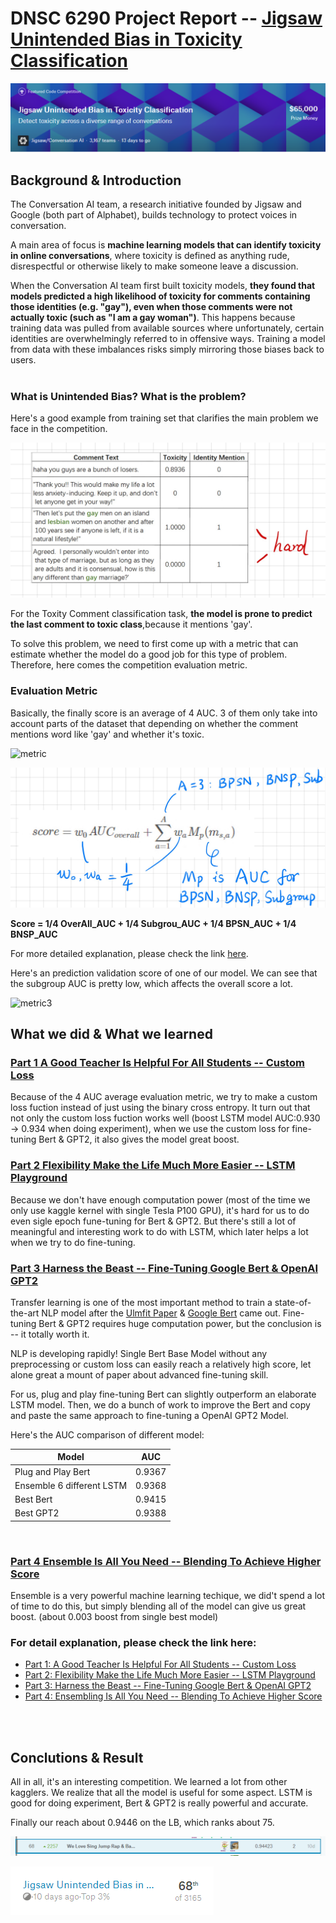 # DNSC 6290 Project Report -- [Jigsaw Unintended Bias in Toxicity Classification](https://www.kaggle.com/c/jigsaw-unintended-bias-in-toxicity-classification)


![competition icon](https://github.com/WaitingLi/Kaggle-Jigsaw-Unintended-Bias-in-Toxicity-Classification/blob/master/Pictures/Competition_Title.png)



## Background & Introduction

The Conversation AI team, a research initiative founded by Jigsaw and Google (both part of Alphabet), builds technology to protect voices in conversation. 

A main area of focus is **machine learning models that can identify toxicity in online conversations**, where toxicity is defined as anything rude, disrespectful or otherwise likely to make someone leave a discussion.

When the Conversation AI team first built toxicity models, **they found that models predicted a high likelihood of toxicity for comments containing those identities (e.g. "gay"), even when those comments were not actually toxic (such as "I am a gay woman")**. This happens because training data was pulled from available sources where unfortunately, certain identities are overwhelmingly referred to in offensive ways. Training a model from data with these imbalances risks simply mirroring those biases back to users.
<br/>
<br/>

### What is Unintended Bias? What is the problem? 

Here's a good example from training set that clarifies the main problem we face in the competition.

![why hard](https://github.com/WaitingLi/Kaggle-Jigsaw-Unintended-Bias-in-Toxicity-Classification/blob/master/Pictures/why_hard.png)

For the Toxity Comment classification task, **the model is prone to predict the last comment to toxic class**,because it mentions 'gay'.

To solve this problem, we need to first come up with a metric that can estimate  whether the model do a good job for this type of problem. Therefore, here comes the competition evaluation metric.
<br/>

### Evaluation Metric

Basically, the finally score is an average of 4 AUC. 3 of them only take into account parts of the dataset that depending on whether the comment mentions word like 'gay' and whether it's toxic.

![metric](https://github.comWaitingLi/Kaggle-Jigsaw-Unintended-Bias-in-Toxicity-Classification/blob/master/Pictures/metric.png)

![metric2](https://github.com/WaitingLi/Kaggle-Jigsaw-Unintended-Bias-in-Toxicity-Classification/blob/master/Pictures/metric2.png)

**Score = 1/4 OverAll_AUC + 1/4 Subgrou_AUC + 1/4 BPSN_AUC + 1/4 BNSP_AUC**

For more detailed explanation, please check the link [here](https://www.kaggle.com/c/jigsaw-unintended-bias-in-toxicity-classification/overview/evaluation).




Here's an prediction validation score of one of our model. We can see that the subgroup AUC is pretty low, which affects the overall score a lot.


![metric3](https://github.com/jiaruxu233/Jigsaw-Toxicity-Classification/blob/master/Pictures/metric3.png)




## What we did & What we learned

### [Part 1  A Good Teacher Is Helpful For All Students -- Custom Loss](https://nbviewer.jupyter.org/github/jiaruxu233/Jigsaw-Toxicity-Classification/blob/master/Custom_Loss.ipynb)

Because of the 4 AUC average evaluation metric, we try to make a custom loss fuction instead of just using the binary cross entropy. It turn out that not only the custom loss fuction works well (boost LSTM model AUC:0.930 -> 0.934 when doing experiment), when we use the custom loss for fine-tuning Bert & GPT2, it also gives the model great boost.
<br/>

### [Part 2  Flexibility Make the Life Much More Easier -- LSTM Playground](https://nbviewer.jupyter.org/github/jiaruxu233/Jigsaw-Toxicity-Classification/blob/master/LSTM_Playground.ipynb) 

Because we don't have enough computation power (most of the time we only use kaggle kernel with single Tesla P100 GPU), it's hard for us to do even sigle epoch fune-tuning for Bert & GPT2.
But there's still a lot of meaningful and interesting work to do with LSTM, which later helps a lot when we try to do fine-tuning.
<br/>

###  [Part 3  Harness the Beast -- Fine-Tuning Google Bert & OpenAI GPT2](https://nbviewer.jupyter.org/github/jiaruxu233/Jigsaw-Toxicity-Classification/blob/master/Harness_the_Beast.ipynb) 

Transfer learning is one of the most important method to train a state-of-the-art NLP model after the [Ulmfit Paper](https://arxiv.org/abs/1801.06146) & [Google Bert](https://github.com/google-research/bert) came out.
Fine-tuning Bert & GPT2 requires huge computation power, but the conclusion is -- it totally worth it.

NLP is developing rapidly!  Single Bert Base Model without any preprocessing or custom loss can easily reach a relatively high score, let alone great a mount of paper about advanced fine-tuning skill. 

For us, plug and play fine-tuning Bert can slightly outperform an elaborate LSTM model. Then, we do a bunch of work to improve the Bert and copy and paste the same approach to fine-tuning a OpenAI GPT2 Model.

Here's the AUC comparison of different model:

|Model|AUC|
|---|---|
|Plug and Play Bert|0.9367|
|Ensemble 6 different LSTM|0.9368|
|Best Bert|0.9415|
|Best GPT2|0.9388|
<br/>

### [Part 4  Ensemble Is All You Need -- Blending To Achieve Higher Score](https://nbviewer.jupyter.org/github/jiaruxu233/Jigsaw-Toxicity-Classification/blob/master/Final_Blending.ipynb)

Ensemble is a very powerful machine learning techique, we did't spend a lot of time to do this, but simply blending all of the model can give us great boost. (about 0.003 boost from single best model)

### For detail explanation, please check the link here:

* [ Part 1: A Good Teacher Is Helpful For All Students -- Custom Loss](https://nbviewer.jupyter.org/github/jiaruxu233/Jigsaw-Toxicity-Classification/blob/master/Custom_Loss.ipynb) 
* [ Part 2: Flexibility Make the Life Much More Easier -- LSTM Playground](https://nbviewer.jupyter.org/github/jiaruxu233/Jigsaw-Toxicity-Classification/blob/master/LSTM_Playground.ipynb) 
* [ Part 3: Harness the Beast -- Fine-Tuning Google Bert & OpenAI GPT2](https://nbviewer.jupyter.org/github/jiaruxu233/Jigsaw-Toxicity-Classification/blob/master/Harness_the_Beast.ipynb) 
* [ Part 4: Ensembling Is All You Need -- Blending To Achieve Higher Score](https://nbviewer.jupyter.org/github/jiaruxu233/Jigsaw-Toxicity-Classification/blob/master/Final_Blending.ipynb)
<br/>
<br/>

##  Conclutions & Result
All in all, it's an interesting competition. We learned a lot from other kagglers. We realize that all the model is useful for some aspect. LSTM is good for doing experiment, Bert & GPT2 is really powerful and accurate. 

Finally our reach about 0.9446 on the LB, which ranks about 75.

![score 1](https://github.com/WaitingLi/Kaggle-Jigsaw-Unintended-Bias-in-Toxicity-Classification/blob/master/Pictures/Score.png)

![score 2](https://github.com/WaitingLi/Kaggle-Jigsaw-Unintended-Bias-in-Toxicity-Classification/blob/master/Pictures/groupscore.png)
